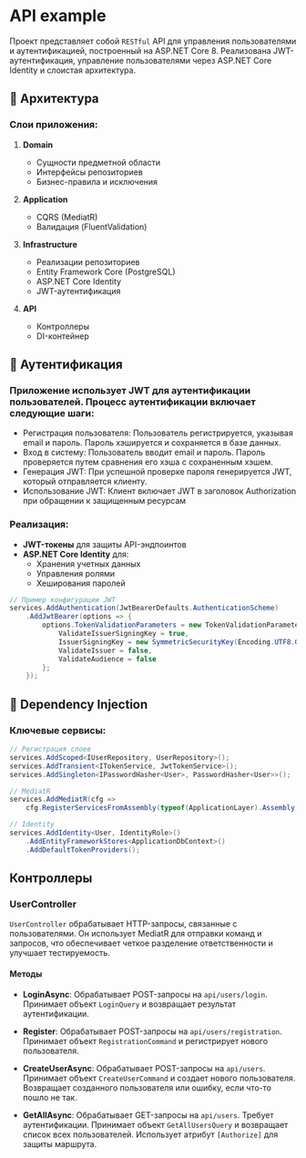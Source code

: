 # API example

Проект представляет собой `RESTful` API для управления пользователями и аутентификацией, построенный на ASP.NET Core 8. Реализована JWT-аутентификация, управление пользователями через ASP.NET Core Identity и слоистая архитектура.

## 🧅 Архитектура

### Слои приложения:
1. **Domain**  
   - Сущности предметной области
   - Интерфейсы репозиториев
   - Бизнес-правила и исключения

2. **Application**  
   - CQRS (MediatR)
   - Валидация (FluentValidation)

3. **Infrastructure**  
   - Реализации репозиториев
   - Entity Framework Core (PostgreSQL)
   - ASP.NET Core Identity
   - JWT-аутентификация

4. **API**  
   - Контроллеры
   - DI-контейнер

## 🔐 Аутентификация
### Приложение использует JWT для аутентификации пользователей. Процесс аутентификации включает следующие шаги:
   - Регистрация пользователя: Пользователь регистрируется, указывая email и пароль. Пароль хэшируется и сохраняется в базе данных.
   - Вход в систему: Пользователь вводит email и пароль. Пароль проверяется путем сравнения его хэша с сохраненным хэшем.
   - Генерация JWT: При успешной проверке пароля генерируется JWT, который отправляется клиенту.
   - Использование JWT: Клиент включает JWT в заголовок Authorization при обращении к защищенным ресурсам
 
### Реализация:
- **JWT-токены** для защиты API-эндпоинтов
- **ASP.NET Core Identity** для:
  - Хранения учетных данных
  - Управления ролями
  - Хеширования паролей

```csharp
// Пример конфигурации JWT
services.AddAuthentication(JwtBearerDefaults.AuthenticationScheme)
    .AddJwtBearer(options => {
        options.TokenValidationParameters = new TokenValidationParameters {
            ValidateIssuerSigningKey = true,
            IssuerSigningKey = new SymmetricSecurityKey(Encoding.UTF8.GetBytes(config["Jwt:Key"])),
            ValidateIssuer = false,
            ValidateAudience = false
        };
    });
```

  
## 💉 Dependency Injection
### Ключевые сервисы:

```csharp
// Регистрация слоев
services.AddScoped<IUserRepository, UserRepository>();
services.AddTransient<ITokenService, JwtTokenService>();
services.AddSingleton<IPasswordHasher<User>, PasswordHasher<User>>();

// MediatR
services.AddMediatR(cfg => 
    cfg.RegisterServicesFromAssembly(typeof(ApplicationLayer).Assembly));

// Identity
services.AddIdentity<User, IdentityRole>()
    .AddEntityFrameworkStores<ApplicationDbContext>()
    .AddDefaultTokenProviders();
```

## Контроллеры

### UserController

`UserController` обрабатывает HTTP-запросы, связанные с пользователями. Он использует MediatR для отправки команд и запросов, что обеспечивает четкое разделение ответственности и улучшает тестируемость.

#### Методы

- **LoginAsync**: Обрабатывает POST-запросы на `api/users/login`. Принимает объект `LoginQuery` и возвращает результат аутентификации.

- **Register**: Обрабатывает POST-запросы на `api/users/registration`. Принимает объект `RegistrationCommand` и регистрирует нового пользователя.

- **CreateUserAsync**: Обрабатывает POST-запросы на `api/users`. Принимает объект `CreateUserCommand` и создает нового пользователя. Возвращает созданного пользователя или ошибку, если что-то пошло не так.

- **GetAllAsync**: Обрабатывает GET-запросы на `api/users`. Требует аутентификации. Принимает объект `GetAllUsersQuery` и возвращает список всех пользователей. Использует атрибут `[Authorize]` для защиты маршрута.